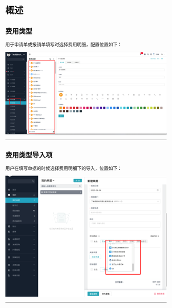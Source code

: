 # 概述

## 费用类型
用于申请单或报销单填写时选择费用明细，配置位置如下：

![image](images/feetype.png)     

---
## 费用类型导入项
用户在填写单据的时候选择费用明细下的导入，位置如下：

![费用类型导入项](images/default-feetypes-import1.png)

---












